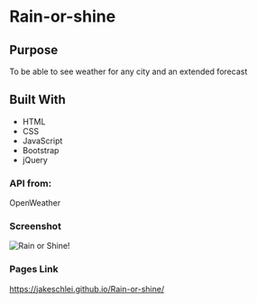 # Rain-or-shine

## Purpose
To be able to see weather for any city and an extended forecast

## Built With
* HTML
* CSS
* JavaScript
* Bootstrap
* jQuery

### API from:
OpenWeather

### Screenshot
![Rain or Shine!](https://user-images.githubusercontent.com/108429837/186772293-187227e1-2478-4264-aabe-1524bdff6313.png)


### Pages Link

https://jakeschlei.github.io/Rain-or-shine/
